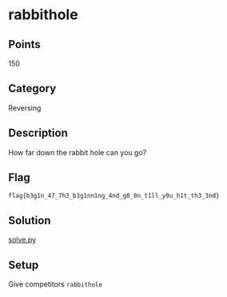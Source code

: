 # rabbithole
## Points
150
## Category
Reversing
## Description
How far down the rabbit hole can you go?
## Flag
`flag{b3g1n_47_7h3_b3g1nn1ng_4nd_g0_0n_t1ll_y0u_h1t_th3_3nd}`
## Solution
[solve.py](solve.py)
## Setup
Give competitors `rabbithole`